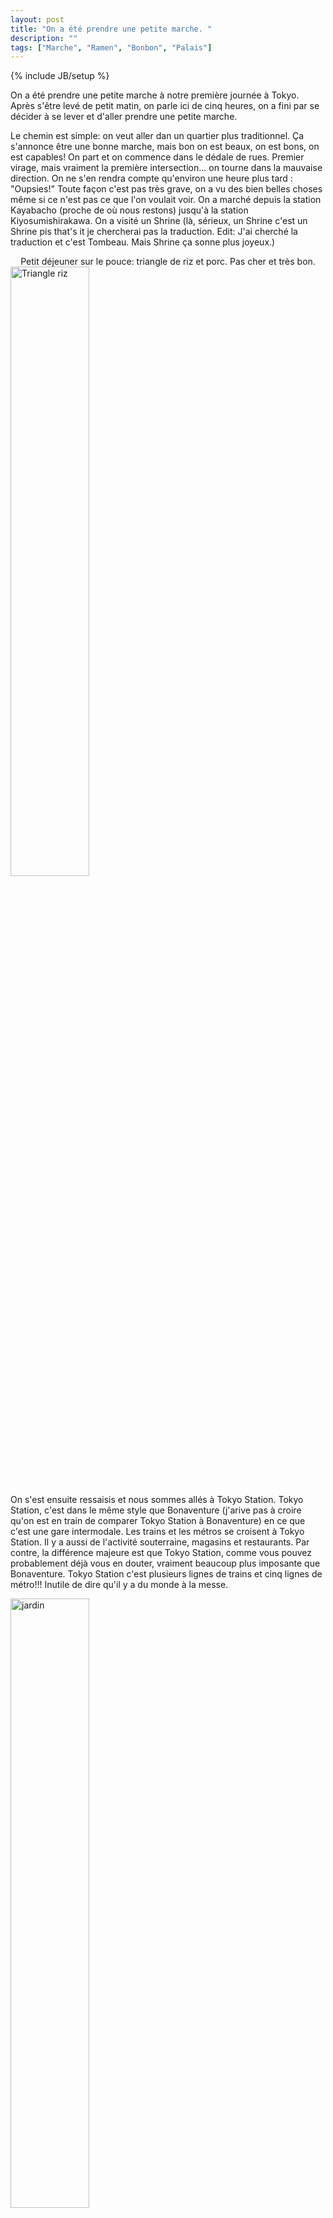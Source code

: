```yaml
---
layout: post
title: "On a été prendre une petite marche. "
description: ""
tags: ["Marche", "Ramen", "Bonbon", "Palais"]
---
```

{% include JB/setup %}

On a été prendre une petite marche à notre première journée à Tokyo. Après s'être levé de petit matin, on parle ici de cinq heures, on a fini par se décider à se lever et d'aller prendre une petite marche.

Le chemin est simple: on veut aller dan un quartier plus traditionnel. Ça s'annonce être une bonne marche, mais bon on est beaux, on est bons, on est capables! On part et on commence dans le dédale de rues. Premier virage, mais vraiment la première intersection... on tourne dans la mauvaise direction. On ne s'en rendra compte qu'environ une heure plus tard : "Oupsies!"
Toute façon c'est pas très grave, on a vu des bien belles choses même si ce n'est pas ce que l'on voulait voir. On a marché depuis la station Kayabacho (proche de où nous restons) jusqu'à la station Kiyosumishirakawa. On a visité un Shrine (là, sérieux, un Shrine c'est un Shrine pis that's it je chercherai pas la traduction. Edit: J'ai cherché la traduction et c'est Tombeau. Mais Shrine ça sonne plus joyeux.)

<center>Petit déjeuner sur le pouce: triangle de riz et porc. Pas cher et très bon.</center>
<img src="https://lh4.googleusercontent.com/-ys7ZkUX1sBQ/VUxpFTKnHsI/AAAAAAAACns/L-n3WzkCWzg/w395-h526-no/IMG_20150506_092414.jpg" width="50%" alt="Triangle riz" >


On s'est ensuite ressaisis et nous sommes allés à Tokyo Station. Tokyo Station, c'est dans le même style que Bonaventure (j'arive pas à croire qu'on est en train de comparer Tokyo Station à Bonaventure) en ce que c'est une gare intermodale. Les trains et les métros se croisent à Tokyo Station. Il y a aussi de l'activité souterraine, magasins et restaurants. Par contre, la différence majeure est que Tokyo Station, comme vous pouvez probablement déjà vous en douter, vraiment beaucoup plus imposante que Bonaventure. Tokyo Station c'est plusieurs lignes de trains et cinq lignes de métro!!! Inutile de dire qu'il y a du monde à la messe.

<img src="https://lh5.googleusercontent.com/-j8NaQHOnI-Y/VUnbTFzFC-I/AAAAAAAACT8/JtoGRfeluMo/w701-h526-no/IMG_20150506_131106.jpg" width="50%" alt="jardin" >
<img src="https://lh3.googleusercontent.com/-h9VlRcQ8SXo/VUnbTEjQtVI/AAAAAAAACT8/mCzP3XIkDi8/w701-h526-no/IMG_20150506_124238.jpg" width="50%" alt="jardin" >
<img src="https://lh5.googleusercontent.com/-O7kKSMw5m18/VUxpFVxfe-I/AAAAAAAACno/X5trfI7SbIw/w701-h526-no/IMG_20150506_125559.jpg" width="50%" alt="jardin" >
<img src="https://lh3.googleusercontent.com/-GApEQvTlzhQ/VUncbnxcc2I/AAAAAAAACWk/ZWCbFvzd6PI/w701-h526-no/IMG_5036.JPG" width="50%" alt="jardin" >
<img src="https://lh3.googleusercontent.com/-dbLsG5vzqoE/VUncd1mY45I/AAAAAAAACXI/N-LBcLXTqlA/w701-h526-no/IMG_5040.JPG" width="50%" alt="jardin" >
<img src="https://lh3.googleusercontent.com/-ngIBs8E2OA4/VUnce2fH73I/AAAAAAAACXQ/KP2FxahlXmY/w701-h526-no/IMG_5041.JPG" width="50%" alt="jardin" >
<img src="https://lh3.googleusercontent.com/-1Q0m-dkufMY/VUncgeaLtRI/AAAAAAAACXw/IV8mtZd8Dqc/w701-h526-no/IMG_5044.JPG" width="50%" alt="jardin" >
<img src="https://lh3.googleusercontent.com/-bIwsVzwV8KM/VUnci6ryDgI/AAAAAAAACYM/6eGw5hIjkFk/w701-h526-no/IMG_5048.JPG" width="50%" alt="jardin" >

<center> Un Antonni "for scale" à défaut d'avoir un banane.</center>
<img src="https://lh3.googleusercontent.com/-bfjlcdEQ6RE/VUncjaoU_tI/AAAAAAAACaQ/HmlBCtdLq64/w701-h526-no/IMG_5049.JPG" width="50%" alt="jardin" >

<img src="https://lh3.googleusercontent.com/-NAoPBbEnC84/VUncnw9DxTI/AAAAAAAACZU/R6d3NJgNJpQ/w701-h526-no/IMG_5057.JPG" width="50%" alt="jardin" >


On est allé visiter les Jardins Est du Palais Impérial. Ce n'était pas très loin de Tokyo Station, environ vingt minutes de marche. Ce qui nous a frappé le plus rendus sur place n'était pas la propreté des lieux, ni les bâtiments avec les vieux toits (probablement d'origine), ni les barraques de Samuraïs, mais la façon dont les murs ont été construits. Les coins sont placés de sorte à ce que les roches soient inclinées vers le centre. On s'épargne le cours de mécanique statique, mais on comprend que c'est plus efficace et plus stable de construire les coins ainsi.


On est retournés à Tokyo Station pour manger. On a mangé des Ramens. C'était DÉ-LI-CIEUX! C'est vraiment drôle de la façon que ça fonctionne. On choisit ce que l'on veut manger sur une machine distributrice qui remet un coupon pour signaler que l'on a payé. Sur le coupon, il y a ce que l'on a commandé. Il suffit de remettre le coupon lorsque l'on nous fait entrer dans le restaurant.

<img src="https://lh5.googleusercontent.com/-FwZRHoz5qTw/VUnbTNi8NlI/AAAAAAAACUo/ZAXlz-r96SA/w701-h526-no/IMG_20150506_140411.jpg" width="50%" alt="Ramen" >

On a aussi vu des tonnes de magasins. Pokémon Store, Jump Store (magasin à l'effigie des personnages des mangas populaires tirés du Weekly Shonen Jump), Ultra Man Store, Lego Store,... et notre préféré sans conteste, le Egg Yolk Store. En gros c'est un magasin à l'effigie d'un personnage Jaune d'oeuf. Jaune d'oeuf qui fait de l'exercice, jaune d'oeuf qui fait la sieste, jaune d'oeuf avec sa couverte de bacon... Bref, Jaune d'oeuf.

<center>Le petit jaune d'oeuf et Marc</center>
<img src="https://lh5.googleusercontent.com/-AC8VArXxQTY/VUnbTAs170I/AAAAAAAACT4/1yc7fpadvdE/w701-h526-no/IMG_20150506_112953.jpg" width="50%" alt="Marc et jaune d'eouf" >

<center>Magasin de swag d'anime</center>
<img src="https://lh3.googleusercontent.com/-X8ERj27Wdg0/VUncZsMnS1I/AAAAAAAACWU/Jbzryy9eSAQ/w701-h526-no/IMG_5033.JPG" width="50%" alt="Magasin anime" >

En quittant Tokyo Station pour revenir à notre auberge, on a vu des japonais faire des bonbons, mais malheureusement, il était impossible de prendre des photos. Disons simplement que c'était impressionnant. On a aussi arrêté dans une épicerie à même la station et on s'est fait vendre de la bière de microbrasserie Japonaise que nous dégustons présentement en écrivant ce texte. Elle est vraiment pas si pire, c'est spécial et c'est bon.

<center>Birru</center>
<img src="https://lh4.googleusercontent.com/-630E2gcvOGk/VUncpxxXVxI/AAAAAAAACag/7_PGcFi3Du4/w395-h526-no/IMG_5061.JPG" width="50%" alt="Birru" >

On a fini par rentrer à l'auberge, en fin d'après-midi, six heures plus tard. On a été prendre une petite marche...


